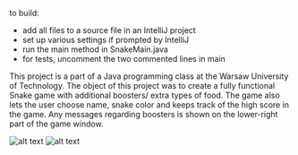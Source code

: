 to build:
- add all files to a source file in an IntelliJ project
- set up various settings if prompted by IntelliJ
- run the main method in SnakeMain.java
- for tests, uncomment the two commented lines in main

This project is a part of a Java programming class at the Warsaw University of Technology. The object of this project was to create a fully functional Snake game with additional boosters/ extra types of food. The game also lets the user choose name, snake color and keeps track of the high score in the game.
Any messages regarding boosters is shown on the lower-right part of the game window.

![alt text](https://user-images.githubusercontent.com/28408329/84141792-02d96d80-aa54-11ea-9516-1450bfb72df2.png)
![alt text](https://user-images.githubusercontent.com/28408329/84141791-0240d700-aa54-11ea-9809-0edf9adbeaee.png)
